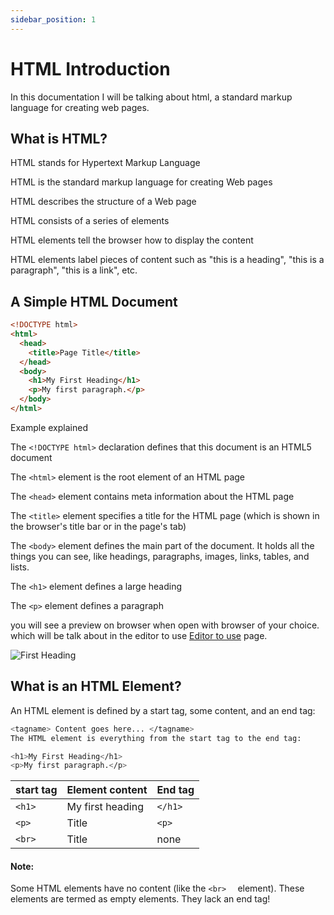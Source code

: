 ```yaml
---
sidebar_position: 1
---
```


# HTML Introduction

In this documentation I will be talking about html, a standard markup language for creating web pages.

## What is HTML?

HTML stands for Hypertext Markup Language

HTML is the standard markup language for creating Web pages

HTML describes the structure of a Web page

HTML consists of a series of elements

HTML elements tell the browser how to display the content

HTML elements label pieces of content such as "this is a heading", "this is a paragraph", "this is a link", etc.

## A Simple HTML Document

```html title="index.html"
<!DOCTYPE html>
<html>
  <head>
    <title>Page Title</title>
  </head>
  <body>
    <h1>My First Heading</h1>
    <p>My first paragraph.</p>
  </body>
</html>
```

Example explained

The `<!DOCTYPE html>` declaration defines that this document is an HTML5 document

The `<html>` element is the root element of an HTML page

The `<head>` element contains meta information about the HTML page

The `<title>` element specifies a title for the HTML page (which is shown in the browser's title bar or in the page's tab)

The `<body>` element defines the main part of the document. It holds all the things you can see, like headings, paragraphs, images, links, tables, and lists.

The `<h1>` element defines a large heading

The `<p>` element defines a paragraph

you will see a preview on browser when open with browser of your choice. which will be talk about in the editor to use [Editor to use](/docs/tutorial-basics/Editors-to-use) page.

![First Heading](\img\class-attri.PNG)

<!-- ![vscode screenshot](/static/img/first-heading.PNG) -->

## What is an HTML Element?

An HTML element is defined by a start tag, some content, and an end tag:

```bash
<tagname> Content goes here... </tagname>
The HTML element is everything from the start tag to the end tag:

<h1>My First Heading</h1>
<p>My first paragraph.</p>
```

| start tag | Element content  | End tag   |
| --------- | ---------------- | --------- |
| `<h1>  `  | My first heading | `</h1>  ` |
| `<p>  `   | Title            | `<p>  `   |
| `<br>  `  | Title            | none      |

#### Note:

Some HTML elements have no content (like the `<br>  ` element). These elements are termed as empty elements. They lack an end tag!

<!-- 02866657 -->
